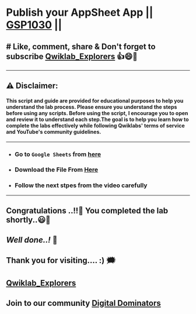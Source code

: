 # Publish your AppSheet App || [GSP1030](https://www.cloudskillsboost.google/focuses/32750?parent=catalog) ||

## # Like, comment, share & Don't forget to subscribe [Qwiklab_Explorers](https://youtube.com/@titashshil?si=RgamNu1dc9jVIbJN) 👍😄🤝

---
## ⚠️ **Disclaimer:**
#### This script and guide are provided for educational purposes to help you understand the lab process. Please ensure you understand the steps before using any scripts. Before using the script, I encourage you to open and review it to understand each step.The goal is to help you learn how to complete the labs effectively while following Qwiklabs' terms of service and YouTube's community guidelines.
---

* ### Go to `Google Sheets` from [here](https://docs.google.com/spreadsheets/u/0/?tgif=d)

* ### Download the File From [Here](https://github.com/Titash-shil/Publish-your-AppSheet-App-GSP1030-New/raw/refs/heads/main/qwiklab-explorers-gsp1030.xlsx)

* ### Follow the next stpes from the video carefully


---

## Congratulations ..!!🎉  You completed the lab shortly..😃💯

## *Well done..!* 👏

## Thank you for visiting.... :) 🗯️

## [Qwiklab_Explorers](https://youtube.com/@titashshil?si=RgamNu1dc9jVIbJN)

## Join to our community [Digital Dominators](https://linktr.ee/digital_dominators)
